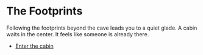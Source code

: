 # The Footprints

Following the footprints beyond the cave leads you to a quiet glade. A cabin waits in the center. It feels like someone is already there.

- [Enter the cabin](./the_cabin.md)